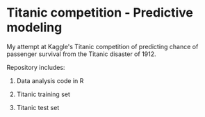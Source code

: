 # Titanic competition -  Predictive modeling

My attempt at Kaggle's Titanic competition of predicting chance of passenger survival from the Titanic disaster of 1912.

Repository includes:

  1. Data analysis code in R
  
  2. Titanic training set
  
  3. Titanic test set

